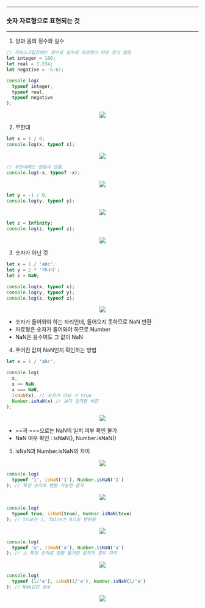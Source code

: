 -----
### 숫자 자료형으로 표현되는 것
----
1. 양과 음의 정수와 실수
```js
// 자바스크립트에는 정수와 실수의 자료형이 따로 있지 않음
let integer = 100;
let real = 1.234;
let negative = -5.67;

console.log(
  typeof integer,
  typeof real,
  typeof negative
);
```
<div align="center">
<img src="https://github.com/sooyounghan/Web/assets/34672301/b6b8a5cc-aa15-4b23-8cfa-1f23e1cf03f6">
</div>

2. 무한대
```js
let x = 1 / 0;
console.log(x, typeof x);
```
<div align="center">
<img src="https://github.com/sooyounghan/Web/assets/34672301/816cb24e-7544-4bb3-8846-fbda866d64ba">
</div>

```js
// 무한대에는 양음이 있음
console.log(-x, typeof -x);
```
<div align="center">
<img src="https://github.com/sooyounghan/Web/assets/34672301/3f97efd7-f843-49a5-b612-e0e797e86e8b">
</div>

```js
let y = -1 / 0;
console.log(y, typeof y);
```
<div align="center">
<img src="https://github.com/sooyounghan/Web/assets/34672301/6e590ea7-74ba-41ce-8ac6-c5a4162e4c22">
</div>

```js
let z = Infinity;
console.log(z, typeof z);
```
<div align="center">
<img src="https://github.com/sooyounghan/Web/assets/34672301/4292e294-b8a9-47e5-b7c5-01960cb05936">
</div>

3. 숫자가 아닌 것
```js
let x = 1 / 'abc';
let y = 2 * '가나다';
let z = NaN;

console.log(x, typeof x);
console.log(y, typeof y);
console.log(z, typeof z);
```
<div align="center">
<img src="https://github.com/sooyounghan/Web/assets/34672301/c11c7b8f-ec9e-414a-8ead-df9ca836effe">
</div>

  - 숫자가 들어와야 하는 자리인데, 들어오지 못하므로 NaN 반환
  - 자료형은 숫자가 들어와야 하므로 Number
  - NaN은 음수여도 그 값이 NaN

4. 주어진 값이 NaN인지 확인하는 방법
```js
let x = 1 / 'abc';

console.log(
  x,
  x == NaN,
  x === NaN,
  isNaN(x), // 숫자가 아닐 시 true
  Number.isNaN(x) // 보다 엄격한 버전
);
```
<div align="center">
<img src="https://github.com/sooyounghan/Web/assets/34672301/583ed291-6a3c-423a-baf5-b11faba513b6">
</div>

  - ==과 ===으로는 NaN의 일치 여부 확인 불가
  - NaN 여부 확인 : isNaN(), Number.isNaN()
     
5. isNaN과 Number.isNaN의 차이
<div align="center">
<img src="https://github.com/sooyounghan/Web/assets/34672301/1ddea934-07ca-4e92-8868-4a125e9e783a">
</div>

```js
console.log(
  typeof '1', isNaN('1'), Number.isNaN('1')
); // 특정 숫자로 변환 가능한 문자
```
<div align="center">
<img src="https://github.com/sooyounghan/Web/assets/34672301/f3c269ad-af1a-49aa-bb8f-391bb240c527">
</div>

```js
console.log(
  typeof true, isNaN(true), Number.isNaN(true)
); // true는 1, false는 0으로 변환됨
```
<div align="center">
<img src="https://github.com/sooyounghan/Web/assets/34672301/e9251b1f-1480-4cf7-997b-83ba7b070328">
</div>

```js
console.log(
  typeof 'a', isNaN('a'), Number.isNaN('a')
); // ⚠️ 특정 숫자로 변환 불가인 문자의 경우 차이
```
<div align="center">
<img src="https://github.com/sooyounghan/Web/assets/34672301/e414dc6d-3dcf-4caa-967b-aee70e051a98">
</div>

```js
console.log(
  typeof (1/'a'), isNaN(1/'a'), Number.isNaN(1/'a')
); // NaN값인 경우
```
<div align="center">
<img src="https://github.com/sooyounghan/Web/assets/34672301/6aa28a5f-4950-4914-8a43-0d4c89a47666">
</div>


